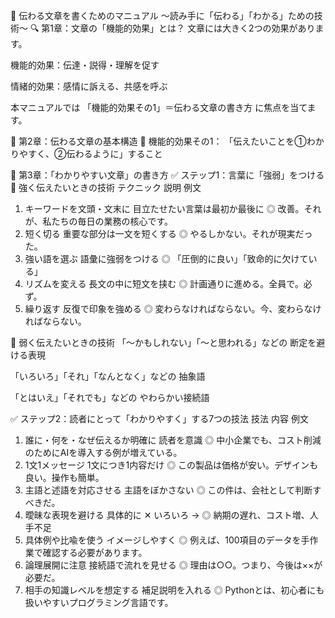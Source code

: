 📘 伝わる文章を書くためのマニュアル
〜読み手に「伝わる」「わかる」ための技術〜
🔍 第1章：文章の「機能的効果」とは？
文章には大きく2つの効果があります。

機能的効果：伝達・説得・理解を促す

情緒的効果：感情に訴える、共感を呼ぶ

本マニュアルでは 「機能的効果その1」＝伝わる文章の書き方 に焦点を当てます。

🧱 第2章：伝わる文章の基本構造
🎯 機能的効果その1：
「伝えたいことを①わかりやすく、②伝わるように」すること

📝 第3章：「わかりやすい文章」の書き方
✅ ステップ1：言葉に「強弱」をつける
🔺 強く伝えたいときの技術
テクニック	説明	例文
1. キーワードを文頭・文末に	目立たせたい言葉は最初か最後に	◎ 改善。それが、私たちの毎日の業務の核心です。
2. 短く切る	重要な部分は一文を短くする	◎ やるしかない。それが現実だった。
3. 強い語を選ぶ	語彙に強弱をつける	◎ 「圧倒的に良い」「致命的に欠けている」
4. リズムを変える	長文の中に短文を挟む	◎ 計画通りに進める。全員で。必ず。
5. 繰り返す	反復で印象を強める	◎ 変わらなければならない。今、変わらなければならない。

🔻 弱く伝えたいときの技術
「〜かもしれない」「〜と思われる」などの 断定を避ける表現

「いろいろ」「それ」「なんとなく」などの 抽象語

「とはいえ」「それでも」などの やわらかい接続語

✅ ステップ2：読者にとって「わかりやすく」する7つの技法
技法	内容	例文
1. 誰に・何を・なぜ伝えるか明確に	読者を意識	◎ 中小企業でも、コスト削減のためにAIを導入する例が増えている。
2. 1文1メッセージ	1文につき1内容だけ	◎ この製品は価格が安い。デザインも良い。操作も簡単。
3. 主語と述語を対応させる	主語をぼかさない	◎ この件は、会社として判断すべきだ。
4. 曖昧な表現を避ける	具体的に	✕ いろいろ → ◎ 納期の遅れ、コスト増、人手不足
5. 具体例や比喩を使う	イメージしやすく	◎ 例えば、100項目のデータを手作業で確認する必要があります。
6. 論理展開に注意	接続語で流れを見せる	◎ 理由は○○。つまり、今後は××が必要だ。
7. 相手の知識レベルを想定する	補足説明を入れる	◎ Pythonとは、初心者にも扱いやすいプログラミング言語です。

